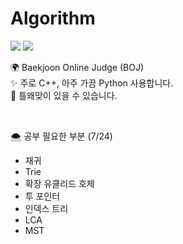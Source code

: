 # Algorithm

<img src= "https://img.shields.io/badge/language-C++-pink"> <img src= "https://img.shields.io/github/last-commit/2017100898/Algorithm?color=lavender&label=last%20commit">

🌍    Baekjoon  Online Judge (BOJ)   
✨    주로 C++, 아주 가끔 Python 사용합니다.   
🌈    틀왜맞이 있을 수 있습니다.


<br>

🌨   공부 필요한 부분 (7/24)
- 재귀
- Trie
- 확장 유클리드 호제
- 투 포인터
- 인덱스 트리
- LCA
- MST
